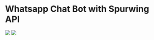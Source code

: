 # Whatsapp Chat Bot with Spurwing API #
![](https://i.postimg.cc/43DHFNNf/1.jpg)
![](https://i.postimg.cc/WzvnxcwZ/20210704142003.jpg)
